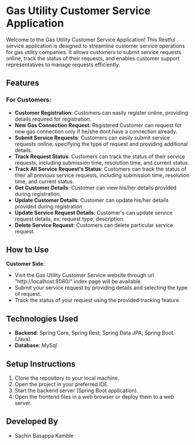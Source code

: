 # Gas Utility Customer Service Application

Welcome to the Gas Utility Customer Service Application! This Restful service application is designed to streamline customer service operations for gas utility companies. It allows customers to submit service requests online, track the status of their requests, and enables customer support representatives to manage requests efficiently. 

## Features

### For Customers:
- **Customer Registration**: Customers can easily register online, providing details required for registration.
- **New Gas Connection Request**: Registered Customer can request for new gas connection only if he/she dont have a connection already.  
- **Submit Service Requests**: Customers can easily submit service requests online, specifying the type of request and providing additional details.
- **Track Request Status**: Customers can track the status of their service requests, including submission time, resolution time, and current status.
- **Track All Service Request's Status**: Customers can track the status of their all previous service requests, including submission time, resolution time, and current status.
- **Get Customer Details**: Customer can view his/her details provided during registration.
- **Update Customer Details**: Customer can update his/her details provided during registration 
- **Update Service Request Details**: Customer's can update service request details, ex: request type, description.
- **Delete Service Request**: Customers can delete particular service request.

## How to Use

**Customer Side**:
   - Visit the Gas Utility Customer Service website through url "http://localhost:8080/" index page will be available.
   - Submit your service request by providing details and selecting the type of request.
   - Track the status of your request using the provided tracking feature.

## Technologies Used

- **Backend**: Spring Core, Spring Rest, Spring Data JPA, Spring Boot (Java).
- **Database**: MySql

## Setup Instructions

1. Clone the repository to your local machine.
2. Open the project in your preferred IDE.
3. Start the backend server (Spring Boot application).
4. Open the frontend files in a web browser or deploy them to a web server.

## Developed By

- Sachin Basappa Kamble

